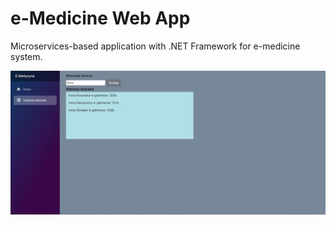 # e-Medicine Web App
 Microservices-based application with .NET Framework for e-medicine system.<br>
 
 <img src="https://github.com/BartoszDorobek/e-Medicine_Web_App/blob/master/Web/Zrzut%20ekranu%201.jpg?raw=true" width=800 height="auto">
